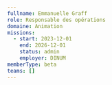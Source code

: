 ```yaml
---
fullname: Emmanuelle Graff
role: Responsable des opérations
domaine: Animation
missions:
  - start: 2023-12-01
    end: 2026-12-01
    status: admin
    employer: DINUM
memberType: beta
teams: []
---
```

